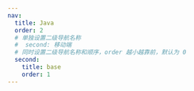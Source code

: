 ```yaml
---
nav:
  title: Java
  order: 2
  # 单独设置二级导航名称
  #  second: 移动端
  # 同时设置二级导航名称和顺序，order 越小越靠前，默认为 0
  second:
    title: base
    order: 1
---
```

